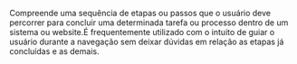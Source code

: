 Compreende uma sequência de etapas ou passos que o usuário deve percorrer para concluir uma determinada tarefa ou processo dentro de um sistema ou website.É frequentemente utilizado com o intuito de guiar o usuário durante a navegação sem deixar dúvidas em relação as etapas já concluídas e as demais.

